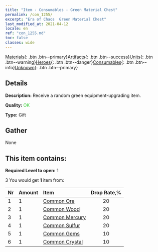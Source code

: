 ```yaml
---
title: "Item - Consumables - Green Material Chest"
permalink: /con_1255/
excerpt: "Era of Chaos  Green Material Chest"
last_modified_at: 2021-04-12
locale: en
ref: "con_1255.md"
toc: false
classes: wide
---
```

 [Materials](/Items/){: .btn .btn--primary}[Artifacts](/Items/Artifacts/){: .btn .btn--success}[Units](/Items/Units/){: .btn .btn--warning}[Heroes](/Items/Heroes/){: .btn .btn--danger}[Consumables](/Items/Consumables/){: .btn .btn--info}[Unknown](/Items/Unknown/){: .btn .btn--primary}

## Details
 **Description:** Receive a random green equipment-upgrading item.

 **Quality:** <span style="color: #32CD32">OK</span>

 **Type:** Gift

## Gather

  None

## This item contains:

 **Required Level to open:** 1

 3 You would get **1** item  from:

  | Nr | Amount |     Item    | Drop Rate,% |
  |:---|:-------|:------------|:---------:|
  | 1 | 1 | [Common Ore](/Items/mat_6/) | 20 | 
  | 2 | 1 | [Common Wood](/Items/mat_7/) | 20 | 
  | 3 | 1 | [Common Mercury](/Items/mat_8/) | 20 | 
  | 4 | 1 | [Common Sulfur](/Items/mat_9/) | 20 | 
  | 5 | 1 | [Common Gems](/Items/mat_10/) | 10 | 
  | 6 | 1 | [Common Crystal](/Items/mat_11/) | 10 | 

